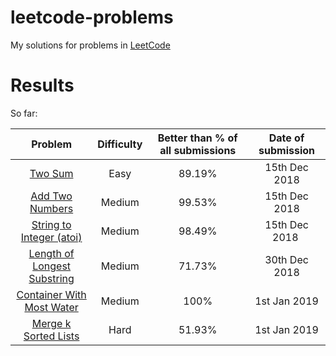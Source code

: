 # leetcode-problems

My solutions for problems in [LeetCode](https://leetcode.com/problemset/all/)

# Results

So far:

| Problem | Difficulty | Better than % of all submissions | Date of submission |
|:-:|:-:|:-:|:-:|
| [Two Sum](easy/two-sum) | Easy | 89.19% | 15th Dec 2018 |
| [Add Two Numbers](medium/add-two-numbers) | Medium | 99.53% | 15th Dec 2018 |
| [String to Integer (atoi)](medium/string-to-integer-atoi) | Medium | 98.49% | 15th Dec 2018 |
| [Length of Longest Substring](medium/length-of-longest-substring) | Medium | 71.73% | 30th Dec 2018 |
| [Container With Most Water](medium/container-with-most-water) | Medium | 100% | 1st Jan 2019 |
| [Merge k Sorted Lists](hard/merge-k-sorted-lists) | Hard | 51.93% | 1st Jan 2019 |
